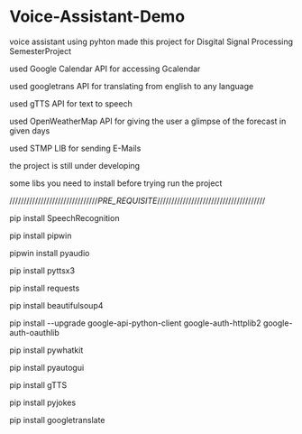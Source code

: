 # Voice-Assistant-Demo
voice assistant using pyhton 
made this project for Disgital Signal Processing SemesterProject

used Google Calendar API for accessing Gcalendar 

used googletrans API for translating from english to any language

used gTTS API for text to speech

used OpenWeatherMap API for giving the user a glimpse of the forecast in given days

used STMP LIB for sending E-Mails

the project is still under developing 

some libs you need to install before trying run the project 

///////////////////////////////*PRE_REQUISITE*//////////////////////////////////////

pip install SpeechRecognition

pip install pipwin

pipwin install pyaudio

pip install pyttsx3

pip install requests

pip install beautifulsoup4

pip install --upgrade google-api-python-client google-auth-httplib2 google-auth-oauthlib

pip install pywhatkit

pip install pyautogui 

pip install gTTS

pip install  pyjokes

pip install googletranslate

